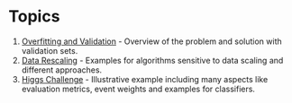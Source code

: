 # Topics

1) [Overfitting and Validation](overfitting.ipynb) - Overview of the problem and solution with validation sets.
2) [Data Rescaling](data_rescaling.ipynb) - Examples for algorithms sensitive to data scaling and different approaches.
3) [Higgs Challenge](higgs_challenge.ipynb) - Illustrative example including many aspects like evaluation metrics, event weights and examples for classifiers.